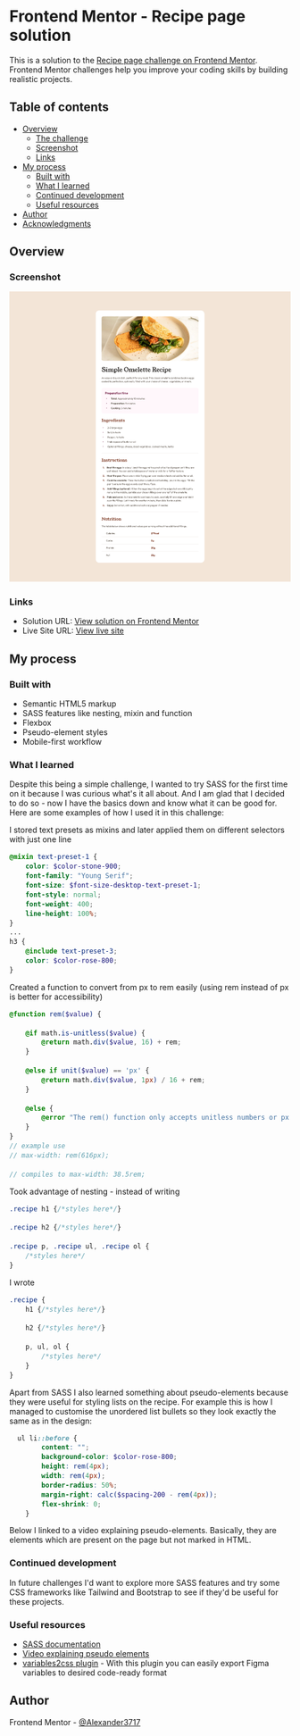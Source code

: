 # Frontend Mentor - Recipe page solution

This is a solution to the [Recipe page challenge on Frontend Mentor](https://www.frontendmentor.io/challenges/recipe-page-KiTsR8QQKm). Frontend Mentor challenges help you improve your coding skills by building realistic projects. 

## Table of contents

- [Overview](#overview)
  - [The challenge](#the-challenge)
  - [Screenshot](#screenshot)
  - [Links](#links)
- [My process](#my-process)
  - [Built with](#built-with)
  - [What I learned](#what-i-learned)
  - [Continued development](#continued-development)
  - [Useful resources](#useful-resources)
- [Author](#author)
- [Acknowledgments](#acknowledgments)

## Overview

### Screenshot
![](./screenshot.png)

### Links
- Solution URL: [View solution on Frontend Mentor](https://www.frontendmentor.io/solutions/responsive-recipe-page-using-flexbox-and-media-queries-styled-in-scss-e6GLw2O4-w)
- Live Site URL: [View live site](https://alexander3717.github.io/RecipePage/)

## My process

### Built with

- Semantic HTML5 markup
- SASS features like nesting, mixin and function
- Flexbox
- Pseudo-element styles
- Mobile-first workflow

### What I learned

Despite this being a simple challenge, I wanted to try SASS for the first time on it because I was curious what's it all about. And I am glad that I decided to do so - now I have the basics down and know what it can be good for. Here are some examples of how I used it in this challenge:

I stored text presets as mixins and later applied them on different selectors with just one line 
```scss
@mixin text-preset-1 {
    color: $color-stone-900;
    font-family: "Young Serif";
    font-size: $font-size-desktop-text-preset-1;
    font-style: normal;
    font-weight: 400;
    line-height: 100%;
}
...
h3 {
    @include text-preset-3;
    color: $color-rose-800;
}
```

Created a function to convert from px to rem easily (using rem instead of px is better for accessibility)

```scss
@function rem($value) {

    @if math.is-unitless($value) {
        @return math.div($value, 16) + rem;
    }

    @else if unit($value) == 'px' {
        @return math.div($value, 1px) / 16 + rem;
    }

    @else {
        @error "The rem() function only accepts unitless numbers or px values. You passed: #{$value}";
    }
}
// example use 
// max-width: rem(616px);

// compiles to max-width: 38.5rem;
```

Took advantage of nesting - instead of writing

```css
.recipe h1 {/*styles here*/}

.recipe h2 {/*styles here*/}

.recipe p, .recipe ul, .recipe ol {
    /*styles here*/
}
```

I wrote

```scss
.recipe {
    h1 {/*styles here*/}

    h2 {/*styles here*/}

    p, ul, ol {
        /*styles here*/
    }
}
```

Apart from SASS I also learned something about pseudo-elements because they were useful for styling lists on the recipe. For example this is how I managed to customise the unordered list bullets so they look exactly the same as in the design:

```scss
  ul li::before {
        content: "";
        background-color: $color-rose-800;
        height: rem(4px);
        width: rem(4px);
        border-radius: 50%;
        margin-right: calc($spacing-200 - rem(4px));
        flex-shrink: 0;
    }
```
Below I linked to a video explaining pseudo-elements. Basically, they are elements which are present on the page but not marked in HTML.

### Continued development

In future challenges I'd want to explore more SASS features and try some CSS frameworks like Tailwind and Bootstrap to see if they'd be useful for these projects.

### Useful resources

- [SASS documentation](https://sass-lang.com/documentation/)
- [Video explaining pseudo elements](https://www.youtube.com/watch?v=zGiirUiWslI)
- [variables2css plugin](https://www.figma.com/community/plugin/1261234393153346915/variables2css) - With this plugin you can easily export Figma variables to desired code-ready format

## Author

Frontend Mentor - [@Alexander3717](https://www.frontendmentor.io/profile/Alexander3717)

